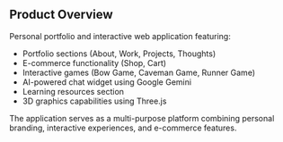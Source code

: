 ## Product Overview

Personal portfolio and interactive web application featuring:
- Portfolio sections (About, Work, Projects, Thoughts)
- E-commerce functionality (Shop, Cart)
- Interactive games (Bow Game, Caveman Game, Runner Game)
- AI-powered chat widget using Google Gemini
- Learning resources section
- 3D graphics capabilities using Three.js

The application serves as a multi-purpose platform combining personal branding, interactive experiences, and e-commerce features.
